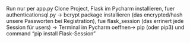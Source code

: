 Run nur per app.py 
Clone Project, Flask im Pycharm installieren, fuer authenticationsql.py -> bcrypt package installieren (das encrypted/hash unsere Passworten bei Registration), fue flask_session (das errinert jede Session für users) -> Terminal im Pycharm oeffnen-> pip (oder pip3) und command “pip install Flask-Session”
